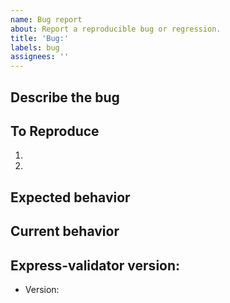 ```yaml
---
name: Bug report
about: Report a reproducible bug or regression.
title: 'Bug:'
labels: bug
assignees: ''
---
```


## Describe the bug

<!-- A clear and concise description of what the bug is. -->

## To Reproduce

<!-- Steps to reproduce the behavior -->

1. <!-- Go to '...' -->
2. <!-- Click on '...' -->

## Expected behavior

<!-- A clear and concise description of what you expected to happen. -->

## Current behavior

<!-- A clear and concise description of what you expected to happen. -->

## Express-validator version:

- Version: <!-- [e.g. 6.6.1] -->
